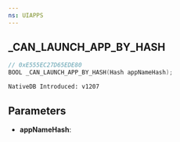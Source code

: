 ```yaml
---
ns: UIAPPS
---
```

## _CAN_LAUNCH_APP_BY_HASH

```c
// 0xE555EC27D65EDE80
BOOL _CAN_LAUNCH_APP_BY_HASH(Hash appNameHash);
```

```
NativeDB Introduced: v1207
```

## Parameters
* **appNameHash**:
